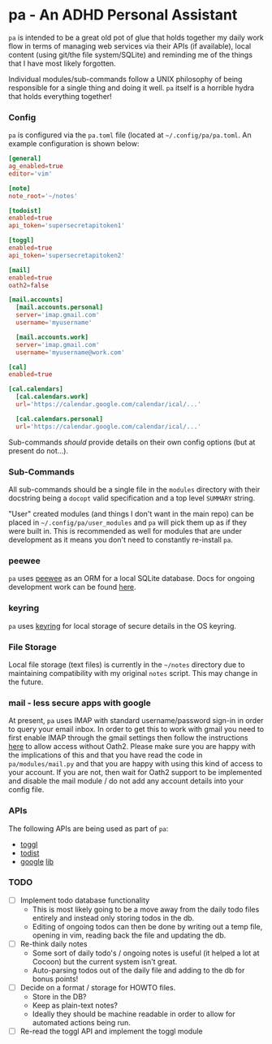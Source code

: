 pa - An ADHD Personal Assistant
===============================

`pa` is intended to be a great old pot of glue that holds together my daily work
flow in terms of managing web services via their APIs (if available), local
content (using git/the file system/SQLite) and reminding me of the things that I
have most likely forgotten.

Individual modules/sub-commands follow a UNIX philosophy of being responsible
for a single thing and doing it well. `pa` itself is a horrible hydra that holds
everything together!


### Config
`pa` is configured via the `pa.toml` file (located at `~/.config/pa/pa.toml`. An
example configuration is shown below:
```toml
[general]
ag_enabled=true
editor='vim'

[note]
note_root='~/notes'

[todoist]
enabled=true
api_token='supersecretapitoken1'

[toggl]
enabled=true
api_token='supersecretapitoken2'

[mail]
enabled=true
oath2=false

[mail.accounts]
  [mail.accounts.personal]
  server='imap.gmail.com'
  username='myusername'

  [mail.accounts.work]
  server='imap.gmail.com'
  username='myusername@work.com'

[cal]
enabled=true

[cal.calendars]
  [cal.calendars.work]
  url='https://calendar.google.com/calendar/ical/...'

  [cal.calendars.personal]
  url='https://calendar.google.com/calendar/ical/...'
```

Sub-commands _should_ provide details on their own config options (but at
present do not...).


### Sub-Commands
All sub-commands should be a single file in the `modules` directory with their
docstring being a `docopt` valid specification and a top level `SUMMARY` string.

"User" created modules (and things I don't want in the main repo) can be placed
in `~/.config/pa/user_modules` and `pa` will pick them up as if they were built
in. This is recommended as well for modules that are under development as it
means you don't need to constantly re-install `pa`.


### peewee
`pa` uses [peewee](https://github.com/coleifer/peewee) as an ORM for a local
SQLite database. Docs for ongoing development work can be found
[here](http://docs.peewee-orm.com/en/latest/peewee/).

### keyring
`pa` uses [keyring](https://github.com/jaraco/keyring) for local storage of
secure details in the OS keyring.


### File Storage
Local file storage (text files) is currently in the `~/notes` directory due to
maintaining compatibility with my original `notes` script. This may change in
the future.


### mail - less secure apps with google
At present, `pa` uses IMAP with standard username/password sign-in in order to
query your email inbox. In order to get this to work with gmail you need to
first enable IMAP through the gmail settings then follow the instructions
[here](https://support.google.com/accounts/answer/6010255?hl=en) to allow access
without Oath2.
Please make sure you are happy with the implications of this and that you have
read the code in `pa/modules/mail.py` and that you are happy with using this
kind of access to your account.
If you are not, then wait for Oath2 support to be implemented and disable the
mail module / do not add any account details into your config file.


### APIs
The following APIs are being used as part of `pa`:
- [toggl](https://github.com/toggl/toggl_api_docs)
- [todist](https://developer.todoist.com/sync/v7/)
- [google](https://console.developers.google.com/apis/credentials?authuser=0&project=pa---adhd-assist-1534778218277)
  [lib](https://developers.google.com/api-client-library/python/)


### TODO
- [ ] Implement todo database functionality
  - This is most likely going to be a move away from the daily todo files
  entirely and instead only storing todos in the db.
  - Editing of ongoing todos can then be done by writing out a temp file,
  opening in vim, reading back the file and updating the db.
- [ ] Re-think daily notes
  - Some sort of daily todo's / ongoing notes is useful (it helped a lot at
  Cocoon) but the current system isn't great.
  - Auto-parsing todos out of the daily file and adding to the db for bonus
  points!
- [ ] Decide on a format / storage for HOWTO files.
  - Store in the DB?
  - Keep as plain-text notes?
  - Ideally they should be machine readable in order to allow for automated
  actions being run.
- [ ] Re-read the toggl API and implement the toggl module
